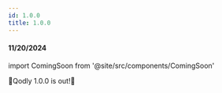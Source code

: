 ```yaml
---
id: 1.0.0
title: 1.0.0
---
```




#### 11/20/2024

import ComingSoon from '@site/src/components/ComingSoon'


🎉Qodly 1.0.0 is out!🎉

